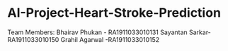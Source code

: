 # AI-Project-Heart-Stroke-Prediction

Team Members:
Bhairav Phukan - RA1911033010131
Sayantan Sarkar-RA1911033010150
Grahil Agarwal -RA1911033010152
